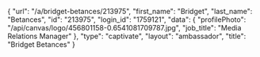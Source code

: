 {
    "url": "\/a\/bridget-betances\/213975",
    "first_name": "Bridget",
    "last_name": "Betances",
    "id": "213975",
    "login_id": "1759121",
    "data": {
        "profilePhoto": "\/api\/canvas\/logo\/456801158-0.6541081709787.jpg",
        "job_title": "Media Relations Manager"
    },
    "type": "captivate",
    "layout": "ambassador",
    "title": "Bridget Betances"
}